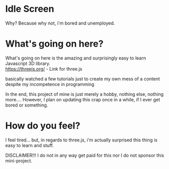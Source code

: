 # Idle Screen

Why? Because why not, i'm bored and unemployed.

# What's going on here?

What's going on here is the amazing and surprisingly easy to learn Javascript 3D library.<br>
https://threejs.org/ - Link for three.js<br>

basically watched a few tutorials just to create my own mess of a content despite my incompetence in programming

In the end, this project of mine is just merely a hobby, nothing else, nothing more....
However, I plan on updating this crap once in a while, if I ever get bored or something.

# How do you feel?

I feel tired...
but, in regards to three.js, i'm actually surprised this thing is easy to learn and stuff.

DISCLAIMER!!!
I do not in any way get paid for this nor I do not sponsor this mini-project.

